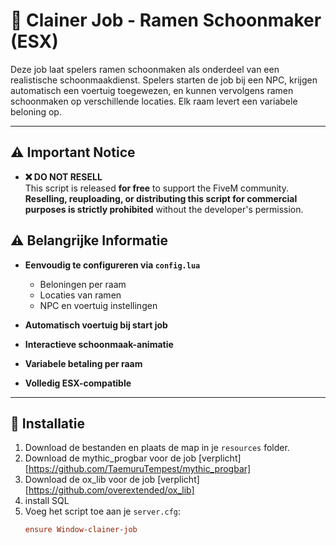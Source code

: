 # 🧼 Clainer Job - Ramen Schoonmaker (ESX)

Deze job laat spelers ramen schoonmaken als onderdeel van een realistische schoonmaakdienst. Spelers starten de job bij een NPC, krijgen automatisch een voertuig toegewezen, en kunnen vervolgens ramen schoonmaken op verschillende locaties. Elk raam levert een variabele beloning op.

---

## ⚠️ Important Notice

- **❌ DO NOT RESELL**  
  This script is released **for free** to support the FiveM community. **Reselling, reuploading, or distributing this script for commercial purposes is strictly prohibited** without the developer's permission.

## ⚠️ Belangrijke Informatie

- **Eenvoudig te configureren via `config.lua`**
  - Beloningen per raam
  - Locaties van ramen
  - NPC en voertuig instellingen

- **Automatisch voertuig bij start job**
- **Interactieve schoonmaak-animatie**
- **Variabele betaling per raam**
- **Volledig ESX-compatible**

---

## 🔧 Installatie

1. Download de bestanden en plaats de map in je `resources` folder.
2. Download de mythic_progbar voor de job [verplicht] [https://github.com/TaemuruTempest/mythic_progbar]
3. Download de ox_lib voor de job [verplicht] [https://github.com/overextended/ox_lib]
4. install SQL
6. Voeg het script toe aan je `server.cfg`:
   ```cfg
   ensure Window-clainer-job
